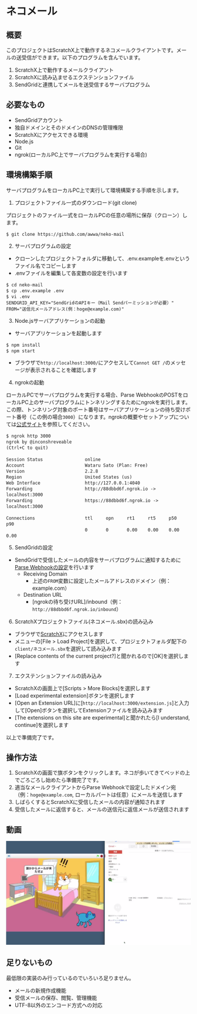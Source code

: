 # ネコメール

## 概要
このプロジェクトはScratchX上で動作するネコメールクライアントです。メールの送受信ができます。以下のプログラムを含んでいます。

1. ScratchX上で動作するメールクライアント
2. ScratchXに読み込ませるエクステンションファイル
3. SendGridと連携してメールを送受信するサーバプログラム

## 必要なもの
- SendGridアカウント
- 独自ドメインとそのドメインのDNSの管理権限
- ScratchXにアクセスできる環境
- Node.js
- Git
- ngrok(ローカルPC上でサーバプログラムを実行する場合)

## 環境構築手順
サーバプログラムをローカルPC上で実行して環境構築する手順を示します。

1. プロジェクトファイル一式のダウンロード(git clone)

  プロジェクトのファイル一式をローカルPCの任意の場所に保存（クローン）します。

  ```
  $ git clone https://github.com/awwa/neko-mail
  ```

2. サーバプログラムの設定
  - クローンしたプロジェクトフォルダに移動して、.env.exampleを.envというファイル名でコピーします
  - .envファイルを編集して各変数の設定を行います

  ```
  $ cd neko-mail
  $ cp .env.example .env
  $ vi .env
  SENDGRID_API_KEY="SendGridのAPIキー（Mail Sendパーミッションが必要）"
  FROM="送信元メールアドレス(例：hoge@example.com)"
  ```

3. Node.jsサーバアプリケーションの起動

  - サーバアプリケーションを起動します

  ```
  $ npm install
  $ npm start
  ```

  - ブラウザで`http://localhost:3000/`にアクセスして`Cannot GET /`のメッセージが表示されることを確認します

4. ngrokの起動

  ローカルPCでサーバプログラムを実行する場合、Parse WebhookのPOSTをローカルPC上のサーバプログラムにトンネリングするためにngrokを実行します。この際、トンネリング対象のポート番号はサーバアプリケーションの待ち受けポート番号（この例の場合`3000`）になります。ngrokの概要やセットアップについては[公式サイト](https://ngrok.com/)を参照してください。

  ```
  $ ngrok http 3000
  ngrok by @inconshreveable                                                                                                                                                                                                     (Ctrl+C to quit)

  Session Status                online
  Account                       Wataru Sato (Plan: Free)
  Version                       2.2.8
  Region                        United States (us)
  Web Interface                 http://127.0.0.1:4040
  Forwarding                    http://88dbbd6f.ngrok.io -> localhost:3000
  Forwarding                    https://88dbbd6f.ngrok.io -> localhost:3000

  Connections                   ttl     opn     rt1     rt5     p50     p90
                                0       0       0.00    0.00    0.00    0.00
  ```

5. SendGridの設定
  - SendGridで受信したメールの内容をサーバプログラムに通知するために[Parse Webhookの設定](https://sendgrid.kke.co.jp/docs/Tutorials/E_Receive_Mail/receive_mail.html)を行います
    - Receiving Domain
      - 上述の`FROM`変数に設定したメールアドレスのドメイン（例：example.com）
    - Destination URL
      - [ngrokの待ち受けURL]/inbound（例：`http://88dbbd6f.ngrok.io/inbound`）

6. ScratchXプロジェクトファイル(ネコメール.sbx)の読み込み
  - ブラウザで[ScratchX](http://scratchx.org/#scratch)にアクセスします
  - メニューの[File > Load Project]を選択して、プロジェクトフォルダ配下の`client/ネコメール.sbx`を選択して読み込みます
  - [Replace contents of the current project?]と聞かれるので[OK]を選択します

7. エクステンションファイルの読み込み
  - ScratchXの画面上で[Scripts > More Blocks]を選択します
  - [Load experimental extension]ボタンを選択します
  - [Open an Extension URL]に[`http://localhost:3000/extension.js`]と入力して[Open]ボタンを選択してExtensionファイルを読み込みます
  - [The extensions on this site are experimental]と聞かれたら[I understand, continue]を選択します

以上で準備完了です。  

## 操作方法
1. ScratchXの画面で旗ボタンをクリックします。ネコが歩いてきてベッドの上でごろごろし始めたら準備完了です。
2. 適当なメールクライアントからParse Webhookで設定したドメイン宛（例：`hoge@example.com`, ローカルパートは任意）にメールを送信します
3. しばらくするとScratchXに受信したメールの内容が通知されます
4. 受信したメールに返信すると、メールの送信元に返信メールが送信されます

## 動画
[![動作](https://github.com/awwa/neko-mail/raw/master/docs/screenshot.png)](https://youtu.be/5txkX6YfxPk)

## 足りないもの
最低限の実装のみ行っているのでいろいろ足りません。
- メールの新規作成機能
- 受信メールの保存、閲覧、管理機能
- UTF-8以外のエンコード方式への対応

